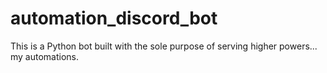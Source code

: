 # automation_discord_bot
This is a Python bot built with the sole purpose of serving higher powers... my automations. 
